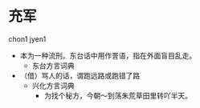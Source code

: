 



# 充军
chon1 jyen1
+ 本为一种流刑。东台话中用作詈语，指在外面盲目乱走。
  * 东台方言词典
+ （借）骂人的话，谓跑远路或跑错了路
  * 兴化方言词典
    - 为找个秘方，今朝～到荡朱荒草田里转吖半天。
